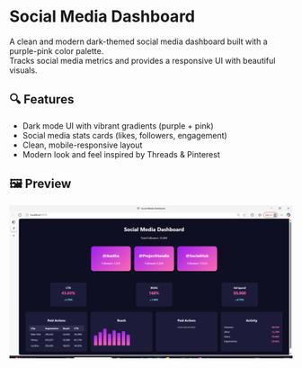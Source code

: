 # Social Media Dashboard

A clean and modern dark-themed social media dashboard built with a purple-pink color palette.  
Tracks social media metrics and provides a responsive UI with beautiful visuals.

## 🔍 Features

- Dark mode UI with vibrant gradients (purple + pink)
- Social media stats cards (likes, followers, engagement)
- Clean, mobile-responsive layout
- Modern look and feel inspired by Threads & Pinterest

## 🖼️ Preview

![Dashboard Preview](https://github.com/aasstha01/social-media-dashboard/blob/main/Screenshot4.png?raw=true)
